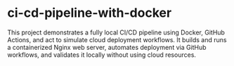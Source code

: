 # ci-cd-pipeline-with-docker
This project demonstrates a fully local CI/CD pipeline using Docker, GitHub Actions, and act to simulate cloud deployment workflows. It builds and runs a containerized Nginx web server, automates deployment via GitHub workflows, and validates it locally without using cloud resources.
